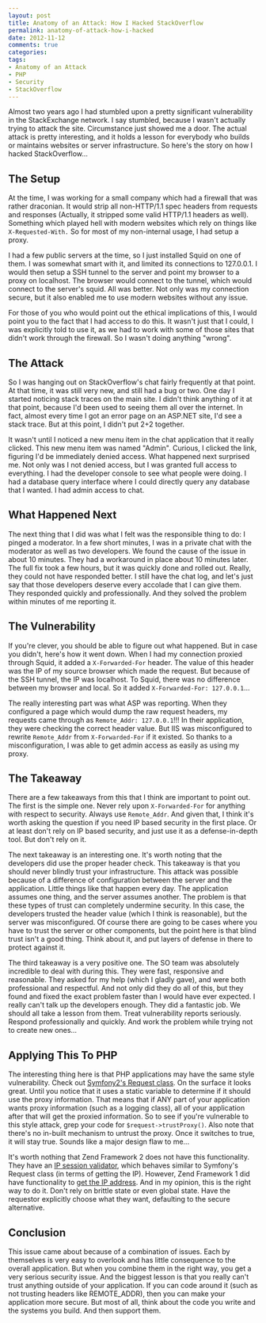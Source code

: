 ```yaml
---
layout: post
title: Anatomy of an Attack: How I Hacked StackOverflow
permalink: anatomy-of-attack-how-i-hacked
date: 2012-11-12
comments: true
categories:
tags:
- Anatomy of an Attack
- PHP
- Security
- StackOverflow
---
```


Almost two years ago I had stumbled upon a pretty significant vulnerability in the StackExchange network. I say stumbled, because I wasn't actually trying to attack the site. Circumstance just showed me a door. The actual attack is pretty interesting, and it holds a lesson for everybody who builds or maintains websites or server infrastructure. So here's the story on how I hacked StackOverflow...

<!--more-->

## The Setup


At the time, I was working for a small company which had a firewall that was rather draconian. It would strip all non-HTTP/1.1 spec headers from requests and responses (Actually, it stripped some valid HTTP/1.1 headers as well). Something which played hell with modern websites which rely on things like `X-Requested-With.` So for most of my non-internal usage, I had setup a proxy. 

I had a few public servers at the time, so I just installed Squid on one of them. I was somewhat smart with it, and limited its connections to 127.0.0.1. I would then setup a SSH tunnel to the server and point my browser to a proxy on localhost. The browser would connect to the tunnel, which would connect to the server's squid. All was better. Not only was my connection secure, but it also enabled me to use modern websites without any issue.

For those of you who would point out the ethical implications of this, I would point you to the fact that I had access to do this. It wasn't just that I could, I was explicitly told to use it, as we had to work with some of those sites that didn't work through the firewall. So I wasn't doing anything "wrong".
## The Attack


So I was hanging out on StackOverflow's chat fairly frequently at that point. At that time, it was still very new, and still had a bug or two. One day I started noticing stack traces on the main site. I didn't think anything of it at that point, because I'd been used to seeing them all over the internet. In fact, almost every time I got an error page on an ASP.NET site, I'd see a stack trace. But at this point, I didn't put 2+2 together. 

It wasn't until I noticed a new menu item in the chat application that it really clicked. This new menu item was named "Admin". Curious, I clicked the link, figuring I'd be immediately denied access. What happened next surprised me. Not only was I not denied access, but I was granted full access to everything. I had the developer console to see what people were doing. I had a database query interface where I could directly query any database that I wanted. I had admin access to chat. 
## What Happened Next


The next thing that I did was what I felt was the responsible thing to do: I pinged a moderator. In a few short minutes, I was in a private chat with the moderator as well as two developers. We found the cause of the issue in about 10 minutes. They had a workaround in place about 10 minutes later. The full fix took a few hours, but it was quickly done and rolled out. Really, they could not have responded better. I still have the chat log, and let's just say that those developers deserve every accolade that I can give them. They responded quickly and professionally. And they solved the problem within minutes of me reporting it.
## The Vulnerability


If you're clever, you should be able to figure out what happened. But in case you didn't, here's how it went down. When I had my connection proxied through Squid, it added a `X-Forwarded-For` header. The value of this header was the IP of my source browser which made the request. But because of the SSH tunnel, the IP was localhost. To Squid, there was no difference between my browser and local. So it added `X-Forwarded-For: 127.0.0.1`...

The really interesting part was what ASP was reporting. When they configured a page which would dump the raw request headers, my requests came through as `Remote_Addr: 127.0.0.1`!!! In their application, they were checking the correct header value. But IIS was misconfigured to rewrite `Remote_Addr` from `X-Forwarded-For` if it existed. So thanks to a misconfiguration, I was able to get admin access as easily as using my proxy.
## The Takeaway


There are a few takeaways from this that I think are important to point out. The first is the simple one. Never rely upon `X-Forwarded-For` for anything with respect to security. Always use `Remote_Addr`. And given that, I think it's worth asking the question if you need IP based security in the first place. Or at least don't rely on IP based security, and just use it as a defense-in-depth tool. But don't rely on it.

The next takeaway is an interesting one. It's worth noting that the developers did use the proper header check. This takeaway is that you should never blindly trust your infrastructure. This attack was possible because of a difference of configuration between the server and the application. Little things like that happen every day. The application assumes one thing, and the server assumes another. The problem is that these types of trust can completely undermine security. In this case, the developers trusted the header value (which I think is reasonable), but the server was misconfigured. Of course there are going to be cases where you have to trust the server or other components, but the point here is that blind trust isn't a good thing. Think about it, and put layers of defense in there to protect against it.

The third takeaway is a very positive one. The SO team was absolutely incredible to deal with during this. They were fast, responsive and reasonable. They asked for my help (which I gladly gave), and were both professional and respectful. And not only did they do all of this, but they found and fixed the exact problem faster than I would have ever expected. I really can't talk up the developers enough. They did a fantastic job. We should all take a lesson from them. Treat vulnerability reports seriously. Respond professionally and quickly. And work the problem while trying not to create new ones...
## Applying This To PHP


The interesting thing here is that PHP applications may have the same style vulnerability. Check out [Symfony2's Request class](https://github.com/symfony/symfony/blob/master/src/Symfony/Component/HttpFoundation/Request.php#L589). On the surface it looks great. Until you notice that it uses a static variable to determine if it should use the proxy information. That means that if ANY part of your application wants proxy information (such as a logging class), all of your application after that will get the proxied information. So to see if you're vulnerable to this style attack, grep your code for `$request->trustProxy()`. Also note that there's no in-built mechanism to untrust the proxy. Once it switches to true, it will stay true. Sounds like a major design flaw to me...

It's worth nothing that Zend Framework 2 does not have this functionality. They have an [IP session validator](https://github.com/zendframework/zf2/blob/master/library/Zend/Session/Validator/RemoteAddr.php#L93), which behaves similar to Symfony's Request class (in terms of getting the IP). However, Zend Framework 1 did have functionality to [get the IP address](https://github.com/komola/ZendFramework/blob/master/Controller/Request/Http.php#L1054). And in my opinion, this is the right way to do it. Don't rely on brittle state or even global state. Have the requestor explicitly choose what they want, defaulting to the secure alternative.
## Conclusion


This issue came about because of a combination of issues. Each by themselves is very easy to overlook and has little consequence to the overall application. But when you combine them in the right way, you get a very serious security issue. And the biggest lesson is that you really can't trust anything outside of your application. If you can code around it (such as not trusting headers like REMOTE_ADDR), then you can make your application more secure. But most of all, think about the code you write and the systems you build. And then support them. 